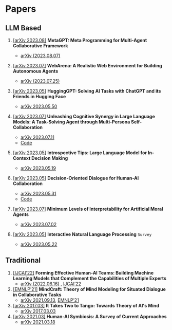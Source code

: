 # Papers

## LLM Based

1. [[arXiv 2023.08]](https://arxiv.org/pdf/2308.00352.pdf) **MetaGPT: Meta Programming for Multi-Agent Collaborative Framework**
   - [arXiv (2023.08.07)](https://arxiv.org/pdf/2308.00352.pdf)
2. [[arXiv 2023.07]](https://arxiv.org/pdf/2307.13854.pdf) **WebArena: A Realistic Web Environment for Building Autonomous Agents**
   - [arXiv (2023.07.25)](https://arxiv.org/pdf/2307.13854.pdf)
3. [[arXiv 2023.05]](https://arxiv.org/pdf/2303.17580.pdf) **HuggingGPT: Solving AI Tasks with ChatGPT and its Friends in Hugging Face**
   - [arXiv 2023.05.50](https://arxiv.org/pdf/2303.17580.pdf)
4. [[arXiv 2023.07]](https://arxiv.org/pdf/2307.05300) **Unleashing Cognitive Synergy in Large Language Models: A Task-Solving Agent through Multi-Persona Self-Collaboration**

   - [arXiv 2023.07.11](https://arxiv.org/pdf/2307.05300)
   - [Code](https://github.com/MikeWangWZHL/Solo-Performance-Prompting)
5. [[arXiv 2023.05]](https://arxiv.org/pdf/2305.11598) **Introspective Tips: Large Language Model for In-Context Decision Making**
   - [arXiv 2023.05.19](https://arxiv.org/pdf/2305.11598)
6. [[arXiv 2023.05]](https://arxiv.org/pdf/2305.20076) **Decision-Oriented Dialogue for Human-AI Collaboration**
   - [arXiv 2023.05.31](https://arxiv.org/pdf/2305.20076)
   - [Code](https://github.com/jlin816/dialop)
8. [[arXiv 2023.07]](https://arxiv.org/pdf/2307.00660) **Minimum Levels of Interpretability for Artificial Moral Agents**
   - [arXiv 2023.07.02](https://arxiv.org/pdf/2307.00660)
9. [[arXiv 2023.05]](https://arxiv.org/abs/2305.13246) **Interactive Natural Language Processing** `Survey`
   - [arXiv 2023.05.22](https://arxiv.org/abs/2305.13246)

## Traditional

1. [[IJCAI’22]](https://www.ijcai.org/proceedings/2022/0344.pdf) **Forming Effective Human-AI Teams: Building Machine Learning Models that Complement the Capabilities of Multiple Experts**
   - [arXiv (2022.06.16)](https://arxiv.org/abs/2206.07948) ,  [IJCAI’22](https://www.ijcai.org/proceedings/2022/0344.pdf)
2. [[EMNLP’21]](https://aclanthology.org/2021.emnlp-main.85.pdf) **MindCraft: Theory of Mind Modeling for Situated Dialogue in Collaborative Tasks**
   - [arXiv 2021.09.13](https://arxiv.org/pdf/2109.06275), [EMNLP’21](https://aclanthology.org/2021.emnlp-main.85.pdf)
3. [[arXiv 2017.03]](https://arxiv.org/pdf/1704.00717) **It Takes Two to Tango: Towards Theory of AI's Mind**
   - [arXiv 2017.03.03](https://arxiv.org/pdf/1704.00717)
4. [[arXiv 2021.03]](https://arxiv.org/pdf/2103.09990) **Human-AI Symbiosis: A Survey of Current Approaches**
   - [arXiv 2021.03.18](https://arxiv.org/pdf/2103.09990)
